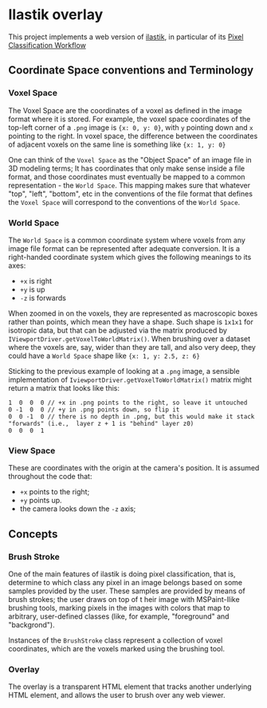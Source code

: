 # Ilastik overlay

This project implements a web version of [ilastik](https://www.ilastik.org/), in particular of its [Pixel Classification Workflow](https://www.ilastik.org/documentation/pixelclassification/pixelclassification)

## Coordinate Space conventions  and Terminology

### Voxel Space

The Voxel Space are the coordinates of a voxel as defined in the image format where it is stored. For example, the voxel space coordinates of the top-left corner of a `.png` image is `{x: 0, y: 0}`, with `y` pointing down and `x` pointing to the right. In voxel space, the difference between the coordinates of adjacent voxels on the same line is something like `{x: 1, y: 0}`

One can think of the `Voxel Space` as the "Object Space" of an image file in 3D modeling terms; It has coordinates that only make sense inside a file format, and those coordinates must eventually be mapped to a common representation - the `World Space`. This mapping makes sure that whatever "top", "left", "bottom", etc in the conventions of the file format that defines the `Voxel Space` will correspond to the conventions of the `World Space`.

### World Space

The `World Space` is a common coordinate system where voxels from any image file format can be represented after adequate conversion. It is a right-handed coordinate system which gives the following meanings to its axes:
- `+x` is right
- `+y` is up
- `-z` is forwards

When zoomed in on the voxels, they are represented as macroscopic boxes rather than points, which mean they have a shape. Such shape is `1x1x1` for isotropic data, but that can be adjusted via the matrix produced by `IViewportDriver.getVoxelToWorldMatrix()`. When brushing over a dataset where the voxels are, say, wider than they are tall, and also very deep, they could have a `World Space` shape like `{x: 1, y: 2.5, z: 6}`

Sticking to the previous example of looking at a `.png` image, a sensible implementation of `IviewportDriver.getVoxelToWorldMatrix()` matrix might return a matrix that looks like this:

```
1  0  0  0 // +x in .png points to the right, so leave it untouched
0 -1  0  0 // +y in .png points down, so flip it
0  0 -1  0 // there is no depth in .png, but this would make it stack "forwards" (i.e.,  layer z + 1 is "behind" layer z0)
0  0  0  1
```

### View Space

These are coordinates with the origin at the camera's position. It is assumed throughout the code that:
 - `+x` points to the right;
 - `+y` points up.
 - the camera looks down the `-z` axis;


## Concepts

### Brush Stroke

One of the main features of ilastik is doing pixel classification, that is, determine to which class any pixel in an image belongs based on some samples provided by the user. These samples are provided by means of brush strokes; the user draws on top of t heir image with MSPaint-llike brushing tools, marking pixels in the images with colors that map to arbitrary, user-defined classes (like, for example, "foreground" and "backgrond").

Instances of the `BrushStroke` class represent a collection of voxel coordinates, which are the voxels marked using the brushing tool.

### Overlay

The overlay is a transparent HTML element that tracks another underlying HTML element, and allows the user to brush over any web viewer.
